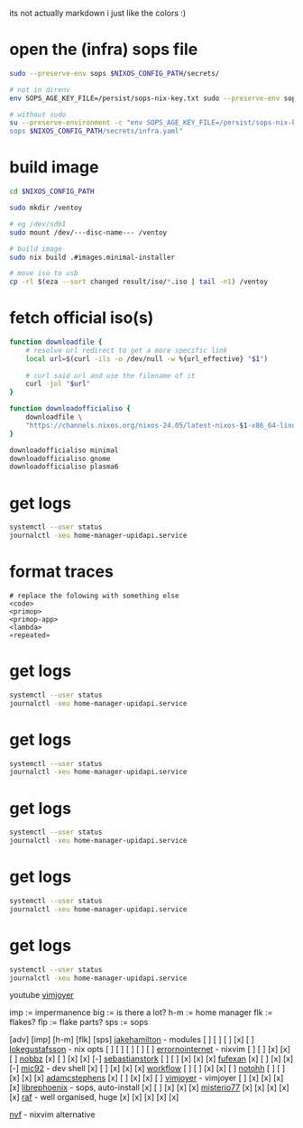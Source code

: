 its not actually markdown i just like the colors :)

# open the (infra) sops file
```bash
sudo --preserve-env sops $NIXOS_CONFIG_PATH/secrets/

# not in direnv
env SOPS_AGE_KEY_FILE=/persist/sops-nix-key.txt sudo --preserve-env sops $NIXOS_CONFIG_PATH/secrets/

# without sudo
su --preserve-environment -c "env SOPS_AGE_KEY_FILE=/persist/sops-nix-key.txt 
sops $NIXOS_CONFIG_PATH/secrets/infra.yaml"
```

# build image
```bash
cd $NIXOS_CONFIG_PATH

sudo mkdir /ventoy

# eg /dev/sdb1
sudo mount /dev/---disc-name--- /ventoy

# build image
sudo nix build .#images.minimal-installer

# move iso to usb
cp -rl $(eza --sort changed result/iso/*.iso | tail -n1) /ventoy
```


# fetch official iso(s)
```bash 
function downloadfile {
    # resolve url redirect to get a more specific link
    local url=$(curl -ils -o /dev/null -w %{url_effective} "$1")
    
    # curl said url and use the filename of it
    curl -jol "$url"
}

function downloadofficialiso {
    downloadfile \ 
    "https://channels.nixos.org/nixos-24.05/latest-nixos-$1-x86_64-linux.iso"
}

downloadofficialiso minimal 
downloadofficialiso gnome 
downloadofficialiso plasma6 
```


# get logs
```bash
systemctl --user status 
journalctl -xeu home-manager-upidapi.service
```


# format traces
```
# replace the folowing with something else
<code>
<primop>
<primop-app>
<lambda>
«repeated»
```


# get logs
```bash
systemctl --user status 
journalctl -xeu home-manager-upidapi.service
```

# get logs
```bash
systemctl --user status 
journalctl -xeu home-manager-upidapi.service
```

# get logs
```bash
systemctl --user status 
journalctl -xeu home-manager-upidapi.service
```

# get logs
```bash
systemctl --user status 
journalctl -xeu home-manager-upidapi.service
```

# get logs
```bash
systemctl --user status 
journalctl -xeu home-manager-upidapi.service
```


youtube
[vimjoyer](https://www.youtube.com/@vimjoyer) 


imp := impermanence
big := is there a lot?
h-m := home manager
flk := flakes?
flp := flake parts?
sps := sops


 [adv] [imp] [h-m] [flk] [sps]
[jakehamilton](https://github.com/jakehamilton/config) - modules
  [ ]   [ ]   [ ]   [x]   [ ]
[lokegustafsson](https://github.com/lokegustafsson/nixos-getting-started) - nix opts 
  [ ]   [ ]   [ ]   [ ]   [ ]
[errornointernet](https://github.com/errornointernet/configuration.nix) - nixvim
  [ ]   [ ]   [x]   [x]   [ ]
[nobbz](https://github.com/nobbz/nixos-config/)
  [x]   [ ]   [x]   [x]   [-]
[sebastianstork](https://github.com/sebastianstork/nixos-config)
  [ ]   [ ]   [x]   [x]   [x]
[fufexan](https://github.com/fufexan/dotfiles)
  [x]   [ ]   [x]   [x]   [-]
[mic92](https://github.com/mic92/dotfiles) - dev shell
  [x]   [ ]   [x]   [x]   [x]
[workflow](https://github.com/workflow/dotfiles)
  [ ]   [ ]   [x]   [x]   [ ]
[notohh](https://github.com/notohh/snowflake)
  [ ]   [ ]   [x]   [x]   [x]
[adamcstephens](https://codeberg.org/adamcstephens/dotfiles)
  [x]   [ ]   [x]   [x]   [ ]
[vimjoyer](https://github.com/vimjoyer/nixconf) - vimjoyer
  [ ]   [x]   [x]   [x]   [x]
[librephoenix](https://github.com/librephoenix/nixos-config) - sops, auto-install
  [x]   [ ]   [x]   [x]   [x]
[misterio77](https://github.com/misterio77/nix-config)
  [x]   [x]   [x]   [x]   [x]
[raf](https://github.com/notashelf/nyx) - well organised, huge
  [x]   [x]   [x]   [x]   [x]

[nvf](https://github.com/notashelf/nvf) - nixvim alternative
